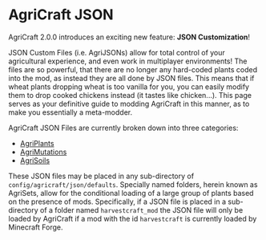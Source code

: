 AgriCraft JSON
==================================================

AgriCraft 2.0.0 introduces an exciting new feature: **JSON Customization**!

JSON Custom Files (i.e. AgriJSONs) allow for total control of your agricultural experience, and even work in multiplayer environments! The files are so powerful, that there are no longer any hard-coded plants coded into the mod, as instead they are all done by JSON files. This means that if wheat plants dropping wheat is too vanilla for you, you can easily modify them to drop cooked chickens instead (it tastes like chicken...). This page serves as your definitive guide to modding AgriCraft in this manner, as to make you essentially a meta-modder.

AgriCraft JSON Files are currently broken down into three categories:  
 - [AgriPlants](AgriPlants)  
 - [AgriMutations](AgriMutations)  
 - [AgriSoils](AgriSoils)  

These JSON files may be placed in any sub-directory of `config/agricraft/json/defaults`. Specially named folders, herein known as AgriSets, allow for the conditional loading of a large group of plants based on the presence of mods. Specifically, if a JSON file is placed in a sub-directory of a folder named `harvestcraft_mod` the JSON file will only be loaded by AgriCraft if a mod with the id `harvestcraft` is currently loaded by Minecraft Forge.
